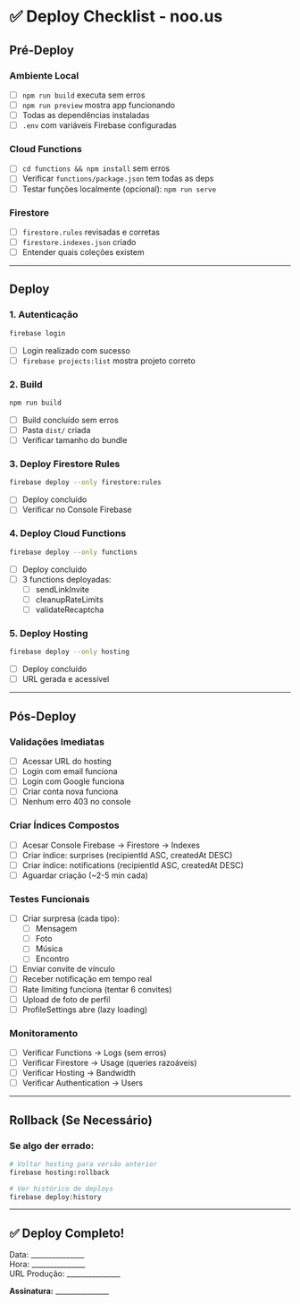 # ✅ Deploy Checklist - noo.us

## Pré-Deploy

### Ambiente Local
- [ ] `npm run build` executa sem erros
- [ ] `npm run preview` mostra app funcionando
- [ ] Todas as dependências instaladas
- [ ] `.env` com variáveis Firebase configuradas

### Cloud Functions
- [ ] `cd functions && npm install` sem erros
- [ ] Verificar `functions/package.json` tem todas as deps
- [ ] Testar funções localmente (opcional): `npm run serve`

### Firestore
- [ ] `firestore.rules` revisadas e corretas
- [ ] `firestore.indexes.json` criado
- [ ] Entender quais coleções existem

---

## Deploy

### 1. Autenticação
```bash
firebase login
```
- [ ] Login realizado com sucesso
- [ ] `firebase projects:list` mostra projeto correto

### 2. Build
```bash
npm run build
```
- [ ] Build concluído sem erros
- [ ] Pasta `dist/` criada
- [ ] Verificar tamanho do bundle

### 3. Deploy Firestore Rules
```bash
firebase deploy --only firestore:rules
```
- [ ] Deploy concluído
- [ ] Verificar no Console Firebase

### 4. Deploy Cloud Functions
```bash
firebase deploy --only functions
```
- [ ] Deploy concluído
- [ ] 3 functions deployadas:
  - [ ] sendLinkInvite
  - [ ] cleanupRateLimits
  - [ ] validateRecaptcha

### 5. Deploy Hosting
```bash
firebase deploy --only hosting
```
- [ ] Deploy concluído
- [ ] URL gerada e acessível

---

## Pós-Deploy

### Validações Imediatas
- [ ] Acessar URL do hosting
- [ ] Login com email funciona
- [ ] Login com Google funciona
- [ ] Criar conta nova funciona
- [ ] Nenhum erro 403 no console

### Criar Índices Compostos
- [ ] Acesar Console Firebase → Firestore → Indexes
- [ ] Criar índice: surprises (recipientId ASC, createdAt DESC)
- [ ] Criar índice: notifications (recipientId ASC, createdAt DESC)
- [ ] Aguardar criação (~2-5 min cada)

### Testes Funcionais
- [ ] Criar surpresa (cada tipo):
  - [ ] Mensagem
  - [ ] Foto
  - [ ] Música
  - [ ] Encontro
- [ ] Enviar convite de vínculo
- [ ] Receber notificação em tempo real
- [ ] Rate limiting funciona (tentar 6 convites)
- [ ] Upload de foto de perfil
- [ ] ProfileSettings abre (lazy loading)

### Monitoramento
- [ ] Verificar Functions → Logs (sem erros)
- [ ] Verificar Firestore → Usage (queries razoáveis)
- [ ] Verificar Hosting → Bandwidth
- [ ] Verificar Authentication → Users

---

## Rollback (Se Necessário)

### Se algo der errado:
```bash
# Voltar hosting para versão anterior
firebase hosting:rollback

# Ver histórico de deploys
firebase deploy:history
```

---

## ✅ Deploy Completo!

Data: _______________  
Hora: _______________  
URL Produção: _______________  

**Assinatura:** _______________
